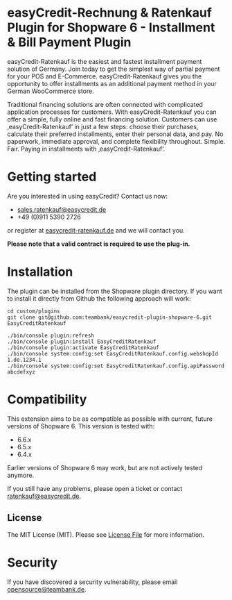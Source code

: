 # easyCredit-Rechnung & Ratenkauf Plugin for Shopware 6 - Installment & Bill Payment Plugin

easyCredit-Ratenkauf is the easiest and fastest installment payment solution of Germany. Join today to get the simplest way of partial payment for your POS and E-Commerce. easyCredit-Ratenkauf gives you the opportunity to offer installments as an additional payment method in your German WooCommerce store.

Traditional financing solutions are often connected with complicated application processes for customers. With easyCredit-Ratenkauf you can offer a simple, fully online and fast financing solution. Customers can use ‚easyCredit-Ratenkauf‘ in just a few steps: choose their purchases, calculate their preferred installments, enter their personal data, and pay. No paperwork, immediate approval, and complete flexibility throughout. Simple. Fair. Paying in installments with ‚easyCredit-Ratenkauf‘.

# Getting started

Are you interested in using easyCredit? Contact us now:
* [sales.ratenkauf@easycredit.de](mailto:sales.ratenkauf@easycredit.de)
* +49 (0)911 5390 2726

or register at [easycredit-ratenkauf.de](https://www.easycredit-ratenkauf.de/registrierung.htm) and we will contact you.

**Please note that a valid contract is required to use the plug-in.**

# Installation

The plugin can be installed from the Shopware plugin directory. If you want to install it directly from Github the following approach will work:

```
cd custom/plugins
git clone git@github.com:teambank/easycredit-plugin-shopware-6.git EasyCreditRatenkauf

./bin/console plugin:refresh
./bin/console plugin:install EasyCreditRatenkauf
./bin/console plugin:activate EasyCreditRatenkauf
./bin/console system:config:set EasyCreditRatenkauf.config.webshopId 1.de.1234.1
./bin/console system:config:set EasyCreditRatenkauf.config.apiPassword abcdefxyz
```

# Compatibility

This extension aims to be as compatible as possible with current, future versions of Shopware 6. This version is tested with:

* 6.6.x
* 6.5.x
* 6.4.x

Earlier versions of Shopware 6 may work, but are not actively tested anymore.

If you still have any problems, please open a ticket or contact [ratenkauf@easycredit.de](mailto:ratenkauf@easycredit.de).

## License

The MIT License (MIT). Please see [License File](LICENSE) for more information.

# Security

If you have discovered a security vulnerability, please email [opensource@teambank.de](mailto:opensource@teambank.de).
